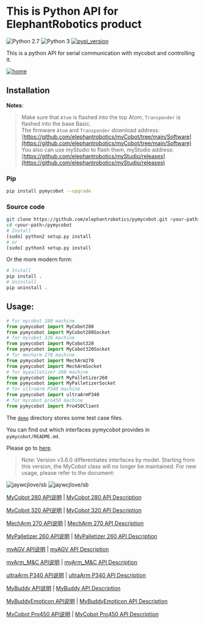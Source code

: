 # This is Python API for ElephantRobotics product

![Python 2.7](https://img.shields.io/badge/Python-v2.7%5E-green?logo=python)
![Python 3](https://img.shields.io/badge/Python-v3%5E-green?logo=python)
[![pypi_version](https://img.shields.io/pypi/v/pymycobot?label=pypi)](https://pypi.org/project/pigit)

This is a python API for serial communication with mycobot and controlling it.

[![home](./f3-min2.jpg)](https://www.elephantrobotics.com/en/myCobot-en/)

## Installation

**Notes**:

> Make sure that `Atom` is flashed into the top Atom, `Transponder` is flashed into the base Basic. <br>
> The firmware `Atom` and `Transponder` download address: [https://github.com/elephantrobotics/myCobot/tree/main/Software](https://github.com/elephantrobotics/myCobot/tree/main/Software)<br>
> You also can use myStudio to flash them, myStudio address: [https://github.com/elephantrobotics/myStudio/releases](https://github.com/elephantrobotics/myStudio/releases)

### Pip

```bash
pip install pymycobot --upgrade
```

<!--
**Notes:**

> Now only the version is `Atom2.4` or later is supported. If you use an earlier version, please install `pymycobot 1.0.7`.

```bash
pip install pymycobot==1.0.7 --user
```
-->

### Source code

```bash
git clone https://github.com/elephantrobotics/pymycobot.git <your-path>
cd <your-path>/pymycobot
# Install
[sudo] python2 setup.py install
# or
[sudo] python3 setup.py install
```

Or the more modern form:

```bash
# Install
pip install .
# Uninstall
pip uninstall .
```

## Usage:

```python
# for mycobot 280 machine
from pymycobot import MyCobot280  
from pymycobot import MyCobot280Socket
# for mycobot 320 machine
from pymycobot import MyCobot320
from pymycobot import MyCobot320Socket  
# for mecharm 270 machine
from pymycobot import MechArm270  
from pymycobot import MechArmSocket  
# for mypalletizer 260 machine
from pymycobot import MyPalletizer260  
from pymycobot import MyPalletizerSocket
# for ultraArm P340 machine
from pymycobot import ultraArmP340
# for mycobot pro450 machine
from pymycobot import Pro450Client
```

The [`demo`](./demo) directory stores some test case files.

You can find out which interfaces pymycobot provides in `pymycobot/README.md`.

Please go to [here](./docs/README.md).


> Note: Version v3.6.0 differentiates interfaces by model. Starting from this version, the MyCobot class will no longer be maintained. For new usage, please refer to the document: 

![jaywcjlove/sb](https://jaywcjlove.github.io/sb/lang/chinese.svg)   ![jaywcjlove/sb](https://jaywcjlove.github.io/sb/lang/english.svg)

[MyCobot 280 API说明](./docs/MyCobot_280_zh.md) | [MyCobot 280 API Description](./docs/MyCobot_280_en.md)

[MyCobot 320 API说明](./docs/MyCobot_320_zh.md) | [MyCobot 320 API Description](./docs/MyCobot_320_en.md)

[MechArm 270 API说明](./docs/MechArm_270_zh.md) | [MechArm 270 API Description](./docs/MechArm_270_en.md)

[MyPalletizer 260 API说明](./docs/MyPalletizer_260_zh.md) | [MyPalletizer 260 API Description](./docs/MyPalletizer_260_en.md)

[myAGV API说明](./docs/myAGV_zh.md) | [myAGV API Description](./docs/myAGV_en.md)

[myArm_M&C API说明](./docs/myArm_M&C_zh.md) | [myArm_M&C API Description](./docs/myArm_M&C_en.md)

[ultraArm P340 API说明](./docs/ultraArm_P340_zh.md) | [ultraArm P340 API Description](./docs/ultraArm_P340_en.md)

[MyBuddy API说明](./docs/MyBuddy_zh.md) | [MyBuddy API Description](./docs/MyBuddy_en.md)

[MyBuddyEmoticon API说明](./docs/mybuddy_emoticon_zh.md) | [MyBuddyEmoticon API Description](./docs/mybuddy_emoticon_en.md)

[MyCobot Pro450 API说明](./docs/MyCobot_Pro450_cn.md) | [MyCobot Pro450 API Description](./docs/MyCobot_Pro450_en.md)